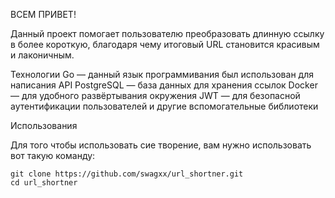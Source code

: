 ВСЕМ ПРИВЕТ!

Данный проект помогает пользователю преобразовать длинную ссылку в более короткую, благодаря чему итоговый URL становится красивым и лаконичным.


Технологии
Go — данный язык программивания был использован для написания API
PostgreSQL — база данных для хранения ссылок
Docker — для удобного развёртывания окружения
JWT — для безопасной аутентификации пользователей
и другие вспомогательные библиотеки

Использования

Для того чтобы использовать сие творение, вам нужно использовать вот такую команду:
```
git clone https://github.com/swagxx/url_shortner.git
cd url_shortner
```





